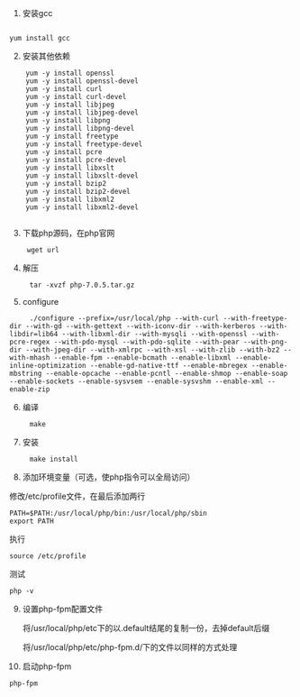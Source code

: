 

   1. 安装gcc

```shell

yum install gcc

```


2.  安装其他依赖

```shell
    yum -y install openssl
    yum -y install openssl-devel
    yum -y install curl
    yum -y install curl-devel
    yum -y install libjpeg
    yum -y install libjpeg-devel
    yum -y install libpng
    yum -y install libpng-devel
    yum -y install freetype
    yum -y install freetype-devel
    yum -y install pcre
    yum -y install pcre-devel
    yum -y install libxslt
    yum -y install libxslt-devel
    yum -y install bzip2
    yum -y install bzip2-devel
    yum -y install libxml2
    yum -y install libxml2-devel
       
```

3. 下载php源码，在php官网

        wget url

4. 解压

```shell
     tar -xvzf php-7.0.5.tar.gz
```

5. configure

```shell
     ./configure --prefix=/usr/local/php --with-curl --with-freetype-dir --with-gd --with-gettext --with-iconv-dir --with-kerberos --with-libdir=lib64 --with-libxml-dir --with-mysqli --with-openssl --with-pcre-regex --with-pdo-mysql --with-pdo-sqlite --with-pear --with-png-dir --with-jpeg-dir --with-xmlrpc --with-xsl --with-zlib --with-bz2 --with-mhash --enable-fpm --enable-bcmath --enable-libxml --enable-inline-optimization --enable-gd-native-ttf --enable-mbregex --enable-mbstring --enable-opcache --enable-pcntl --enable-shmop --enable-soap --enable-sockets --enable-sysvsem --enable-sysvshm --enable-xml --enable-zip
```

6. 编译
```  
     make
```
7. 安装
```
     make install
```

8. 添加环境变量（可选，使php指令可以全局访问）

修改/etc/profile文件，在最后添加两行

```
PATH=$PATH:/usr/local/php/bin:/usr/local/php/sbin
export PATH
```

执行 

```
source /etc/profile
```

测试

```
php -v
```

9. 设置php-fpm配置文件

   将/usr/local/php/etc下的以.default结尾的复制一份，去掉default后缀

   将/usr/local/php/etc/php-fpm.d/下的文件以同样的方式处理

10. 启动php-fpm

```
php-fpm
```

